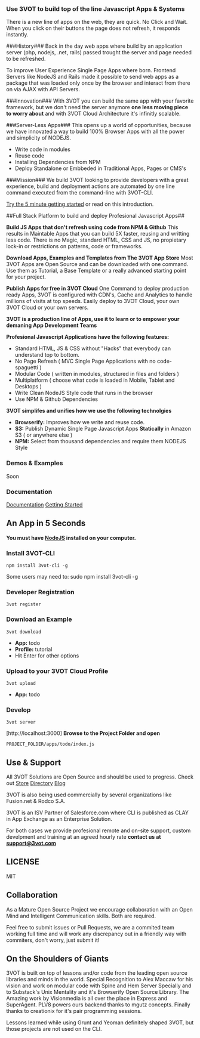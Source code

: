 ### Use 3VOT to build top of the line Javascript Apps & Systems ###

There is a new line of apps on the web, they are quick. No Click and Wait. When you click on their buttons the page does not refresh, it responds instantly.

###History###
Back in the day web apps where build by an application server (php, nodejs, .net, rails) passed trought the server and page needed to be refreshed. 

To improve User Experience Single Page Apps where born. Frontend Servers like NodeJS and Rails made it possible to send web apps as a package that was loaded only once by the browser and interact from there on via AJAX with API Servers.

###Innovation###
With 3VOT you can build the same app with your favorite framework, but we don't need the server anymore **one less moving piece to worry about** and with 3VOT Cloud Architecture it's infinitly scalable.

###Server-Less Apps###
This opens up a world of opportunities, because we have innovated a way to build 100% Browser Apps with all the power and simplicity of NODEJS.
* Write code in modules
* Reuse code
* Installing Dependencies from NPM
* Deploy Standalone or Embbeded in Traditional Apps, Pages or CMS's

###Mission###
We build 3VOT looking to provide developers with a great experience, build and deployment actions are automated by one line command executed from the command-line with 3VOT-CLI.

[Try the 5 minute getting started](https://github.com/3vot/3vot-cli/wiki/Getting-Started) or read on this introduction.

##Full Stack Platform to build and deploy Profesional Javascript Apps##

**Build JS Apps that don't refresh using code from NPM & Github**
This results in Maintable Apps that you can build 5X faster, reusing and writting less code. There is no Magic, standard HTML, CSS and JS, no propietary lock-in or restrictions on patterns, code or frameworks.

**Download Apps, Examples and Templates from The 3VOT App Store**
Most 3VOT Apps are Open Source and can be downloaded with one command. Use them as Tutorial, a Base Template or a really advanced starting point for your project.

**Publish Apps for free in 3VOT Cloud**
One Command to deploy production ready Apps, 3VOT is configured with CDN's, Cache and Analytics to handle millions of visits at top speeds. Easily deploy to 3VOT Cloud, your own 3VOT Cloud or your own servers.

**3VOT is a production line of Apps, use it to learn or to empower your demaning App Development Teams**

**Profesional Javascript Applications have the following features:**
* Standard HTML, JS & CSS without "Hacks" that everybody can understand top to bottom.
* No Page Refresh ( MVC Single Page Applications with no code-spaguetti )
* Modular Code ( written in modules, structured in files and folders )
* Multiplatform ( choose what code is loaded in Mobile, Tablet and Desktops  )
* Write Clean NodeJS Style code that runs in the browser
* Use NPM & Github Dependencies

**3VOT simplifes and unifies how we use the following technolgies**
* **Browserify:** Improves how we write and reuse code.
* **S3:** Publish Dynamic Single Page Javascript Apps **Statically** in Amazon S3 ( or anywhere else )
* **NPM:** Select from thousand dependencies and require them NODEJS Style

### Demos & Examples
Soon

### Documentation
[Documentation](https://github.com/3vot/3vot-cli/wiki)
[Getting Started](https://github.com/3vot/3vot-cli/wiki/Getting-Started)


## An App in 5 Seconds ##

**You must have [NodeJS](nodejs.org) installed on your computer.**

### Install 3VOT-CLI
~~~
npm install 3vot-cli -g
~~~
Some users may need to: sudo npm install 3vot-cli -g

### Developer Registration
```
3vot register
```

### Download an Example

```
3vot download
```
* **App:** todo
* **Profile:** tutorial
* Hit Enter for other options

### Upload to your 3VOT Cloud Profile
```
3vot upload
```
* **App:** todo

### Develop
```
3vot server
```
[http://localhost:3000]
**Browse to the Project Folder and open**
```
PROJECT_FOLDER/apps/todo/index.js
```


## Use & Support  ##
All 3VOT Solutions are Open Source and should be used to progress. Check out [Store](3vot.com/3vot/store) [Directory](3vot.com/3vot/directory) [Blog](3vot.com/blog)

3VOT is also being used commercially by several organizations like Fusion.net & Rodco S.A.

3VOT is an ISV Partner of Salesforce.com where CLI is published as CLAY in App Exchange as an Enterprise Solution.

For both cases we provide profesional remote and on-site support, custom develpment and training at an agreed hourly rate **contact us at support@3vot.com**

## LICENSE ##
MIT 

## Collaboration  ##
As a Mature Open Source Project we encourage collaboration with an Open Mind and Intelligent Communication skills. Both are required.

Feel free to submit issues or Pull Requests, we are a commited team working full time and will work any discrepancy out in a friendly way with commiters, don't worry, just submit it!

## On the Shoulders of Giants ##

3VOT is built on top of lessons and/or code from the leading open source libraries and minds in the world. Special Recognition to Alex Maccaw for his vision and work on modular code with Spine and Hem Server Specially and to Substack's Unix Mentality and it's Browserify Open Source Library. The Amazing work by Visionmedia is all over the place in Express and SuperAgent. PLV8 powers ours backend thanks to mgutz concepts. Finally thanks to creationix for it's pair programming sessions.

Lessons learned while using Grunt and Yeoman definitely shaped 3VOT, but those projects are not used on the CLI.
